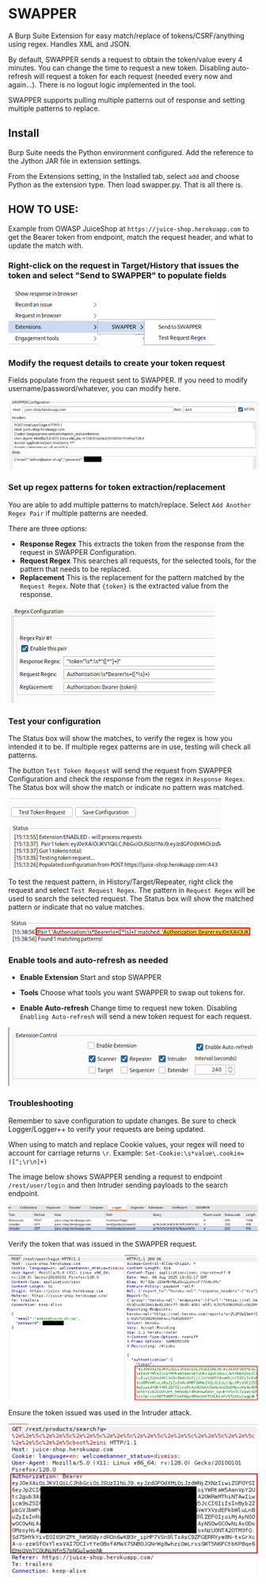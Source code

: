 # SWAPPER

A Burp Suite Extension for easy match/replace of tokens/CSRF/anything using regex. Handles XML and JSON.  

By default, SWAPPER sends a request to obtain the token/value every 4 minutes. You can change the time to request a new token. Disabling auto-refresh will request a token for each request (needed every now and again...). There is no logout logic implemented in the tool.  

SWAPPER supports pulling multiple patterns out of response and setting multiple patterns to replace.  

## Install  
Burp Suite needs the Python environment configured. Add the reference to the Jython JAR file in extension settings.  

From the Extensions setting, in the Installed tab, select `add` and choose Python as the extension type. Then load swapper.py. That is all there is. 

## HOW TO USE:  
Example from OWASP JuiceShop at `https://juice-shop.herokuapp.com` to get the Bearer token from endpoint, match the request header, and what to update the match with.  

### Right-click on the request in Target/History that issues the token and select "Send to SWAPPER" to populate fields  

![Send to SWAPPER](/images/send_to.png)  

### Modify the request details to create your token request  
Fields populate from the request sent to SWAPPER. If you need to modify username/password/whatever, you can modify here.

![Token Request](/images/swapper_config.png)  

### Set up regex patterns for token extraction/replacement  
You are able to add multiple patterns to match/replace. Select `Add Another Regex Pair` if multiple patterns are needed.  

There are three options:  

- **Response Regex** This extracts the token from the response from the request in SWAPPER Configuration.  
- **Request Regex** This searches all requests, for the selected tools, for the pattern that needs to be replaced.    
- **Replacement** This is the replacement for the pattern matched by the `Request Regex`. Note that `{token}` is the extracted value from the response.  

![Regex Config](/images/regex_config.png)  
 
### Test your configuration  
The Status box will show the matches, to verify the regex is how you intended it to be. If multiple regex patterns are in use, testing will check all patterns.  

The button `Test Token Request` will send the request from SWAPPER Configuration and check the response from the regex in `Response Regex`.  The Status box will show the match or indicate no pattern was matched.  

![Status Match](/images/status_response.png)  

To test the request pattern, in History/Target/Repeater, right click the request and select `Test Request Regex`. The pattern in `Request Regex` will be used to search the selected request. The Status box will show the matched pattern or indicate that no value matches.  

![Request Regex Match](/images/status_request_match.png)  

### Enable tools and auto-refresh as needed  
- **Enable Extension** Start and stop SWAPPER

- **Tools** Choose what tools you want SWAPPER to swap out tokens for.  

- **Enable Auto-refresh** Change time to request new token. Disabling `Enabling Auto-refresh` will send a new token request for each request.  

![Tools](/images/tools.png)  

### Troubleshooting  
Remember to save configuration to update changes. Be sure to check Logger/Logger++ to verify your requests are being updated.  

When using to match and replace Cookie values, your regex will need to account for carriage returns `\r`. Example: `Set-Cookie:\s*value\.cookie=([^;\r\n]+)`  

The image below shows SWAPPER sending a request to endpoint `/rest/user/login` and then Intruder sending payloads to the search endpoint.  

![Logger](/images/logger.png)  

Verify the token that was issued in the SWAPPER request.  

![Get Token](/images/get_token.png)  

Ensure the token issued was used in the Intruder attack.  

![New Token](/images/new_token.png)    
